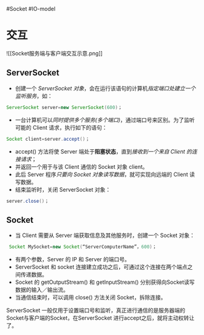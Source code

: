 #Socket #IO-model 
# 交互

![[Socket服务端与客户端交互示意.png]]


## ServerSocket
- 创建一个 *ServerSocket 对象*，会在运行该语句的计算机*指定端口处建立一个监听服务*，如：
```java
ServerSocket server=new ServerSocket(600)；
```
- 一台计算机可以*同时提供多个服务(多个端口)*，通过端口号来区别。为了监听可能的 Client 请求，执行如下的语句：
```java
Socket client=server.accept()；
```
- accept() 方法将使 Server 端处于**阻塞状态**，直到*接收到一个来自 Client 的连接请求*；
- 并返回一个用于与该 Client 通信的 Socket 对象 client。
- 此后 Server 程序*只要向 Socket 对象读写数据*，就可实现向远端的 Client 读写数据。
- 结束监听时，关闭 ServerSocket 对象：
```java
server.close()；
```
## Socket
- 当 Client 需要从 Server 端获取信息及其他服务时，创建一个 Socket 对象：
```java
 Socket MySocket=new Socket(“ServerComputerName”，600)；
```
- 有两个参数，Server 的 IP 和 Server 的端口号。
- ServerSocket 和 socket 连接建立成功之后，可通过这个连接在两个端点之间传递数据。
- Socket 的 getOutputStream() 和 getInputStream() 分别获得向Socket读写数据的输入／输出流。
- 当通信结束时，可以调用 close() 方法关闭 Socket，拆除连接。

ServerSocket 一般仅用于设置端口号和监听，真正进行通信的是服务器端的Socket与客户端的Socket，在ServerSocket 进行accept之后，就将主动权转让了。